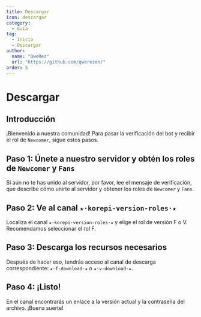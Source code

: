 ```yaml
---
title: Descargar
icon: descargar
category:
  - Guía
tag:
  - Inicio
  - Descargar
author:
  name: "QweRez"
  url: "https://github.com/qwerezon/"
order: 5
---
```


# Descargar

## Introducción

¡Bienvenido a nuestra comunidad! Para pasar la verificación del bot y recibir el rol de `Newcomer`, sigue estos pasos.

## Paso 1: Únete a nuestro servidor y obtén los roles de `Newcomer` y `Fans`

Si aún no te has unido al servidor, por favor, lee el mensaje de verificación, que describe cómo unirte al servidor y obtener los roles de `Newcomer` y `Fans`.

## Paso 2: Ve al canal `★⋅korepi-version-roles⋅★`

Localiza el canal `★⋅korepi-version-roles⋅★` y elige el rol de versión F o V. Recomendamos seleccionar el rol F.

## Paso 3: Descarga los recursos necesarios

Después de hacer eso, tendrás acceso al canal de descarga correspondiente: `★⋅f-download⋅★` o `★⋅v-download⋅★`.

## Paso 4: ¡Listo!

En el canal encontrarás un enlace a la versión actual y la contraseña del archivo. ¡Buena suerte!
